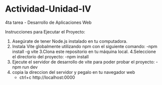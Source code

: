 # Actividad-Unidad-IV
4ta tarea - Desarrollo de Aplicaciones Web

Instrucciones para Ejecutar el Proyecto:

1. Asegúrate de tener Node.js instalado en tu computadora.
2. Instala Vite globalmente utilizando npm con el siguiente comando:
  -npm install -g vite
3.Clona este repositorio en tu máquina local.
4.Seleccione el directorio del proyecto:
  -npm install
5. Ejecute el servidor de desarrollo de vite para poder probar el proyecto:
     -npm run dev
6. copia la direccion del servidor y pegalo en tu navegador web
     - ctrl+c http://localhost:0000 
